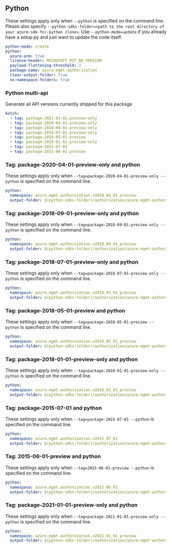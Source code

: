 ## Python

These settings apply only when `--python` is specified on the command line.
Please also specify `--python-sdks-folder=<path to the root directory of your azure-sdk-for-python clone>`.
Use `--python-mode=update` if you already have a setup.py and just want to update the code itself.

``` yaml $(python)
python-mode: create
python:
  azure-arm: true
  license-header: MICROSOFT_MIT_NO_VERSION
  payload-flattening-threshold: 2
  package-name: azure-mgmt-authorization
  clear-output-folder: true
  no-namespace-folders: true
```

### Python multi-api

Generate all API versions currently shipped for this package

```yaml $(python) && $(multiapi)
batch:
  - tag: package-2021-01-01-preview-only
  - tag: package-2020-04-01-preview-only
  - tag: package-2018-09-01-preview-only
  - tag: package-2018-07-01-preview-only
  - tag: package-2018-05-01-preview
  - tag: package-2018-01-01-preview-only
  - tag: package-2015-07-01
  - tag: package-2015-06-01-preview
```

### Tag: package-2020-04-01-preview-only and python

These settings apply only when `--tag=package-2020-04-01-preview-only --python` is specified on the command line.

``` yaml $(tag) == 'package-2020-04-01-preview-only' && $(python)
python:
  namespace: azure.mgmt.authorization.v2020_04_01_preview
  output-folder: $(python-sdks-folder)/authorization/azure-mgmt-authorization/azure/mgmt/authorization/v2020_04_01_preview
```

### Tag: package-2018-09-01-preview-only and python

These settings apply only when `--tag=package-2018-09-01-preview-only --python` is specified on the command line.

``` yaml $(tag) == 'package-2018-09-01-preview-only' && $(python)
python:
  namespace: azure.mgmt.authorization.v2018_09_01_preview
  output-folder: $(python-sdks-folder)/authorization/azure-mgmt-authorization/azure/mgmt/authorization/v2018_09_01_preview
```

### Tag: package-2018-07-01-preview-only and python

These settings apply only when `--tag=package-2018-07-01-preview-only --python` is specified on the command line.

``` yaml $(tag) == 'package-2018-07-01-preview-only' && $(python)
python:
  namespace: azure.mgmt.authorization.v2018_07_01_preview
  output-folder: $(python-sdks-folder)/authorization/azure-mgmt-authorization/azure/mgmt/authorization/v2018_07_01_preview
```

### Tag: package-2018-05-01-preview and python

These settings apply only when `--tag=package-2018-05-01-preview --python` is specified on the command line.

``` yaml $(tag) == 'package-2018-05-01-preview' && $(python)
python:
  namespace: azure.mgmt.authorization.v2018_05_01_preview
  output-folder: $(python-sdks-folder)/authorization/azure-mgmt-authorization/azure/mgmt/authorization/v2018_05_01_preview
```

### Tag: package-2018-01-01-preview-only and python

These settings apply only when `--tag=package-2018-01-01-preview-only --python` is specified on the command line.

``` yaml $(tag) == 'package-2018-01-01-preview-only' && $(python)
python:
  namespace: azure.mgmt.authorization.v2018_01_01_preview
  output-folder: $(python-sdks-folder)/authorization/azure-mgmt-authorization/azure/mgmt/authorization/v2018_01_01_preview
```

### Tag: package-2015-07-01 and python

These settings apply only when `--tag=package-2015-07-01 --python` is specified on the command line.

``` yaml $(tag) == 'package-2015-07-01' && $(python)
python:
  namespace: azure.mgmt.authorization.v2015_07_01
  output-folder: $(python-sdks-folder)/authorization/azure-mgmt-authorization/azure/mgmt/authorization/v2015_07_01
```

### Tag: 2015-06-01-preview and python

These settings apply only when `--tag=2015-06-01-preview --python` is specified on the command line.

``` yaml $(tag) == 'package-2015-06-01-preview' && $(python)
python:
  namespace: azure.mgmt.authorization.v2015_06_01
  output-folder: $(python-sdks-folder)/authorization/azure-mgmt-authorization/azure/mgmt/authorization/v2015_06_01
```

### Tag: package-2021-01-01-preview-only and python

These settings apply only when `--tag=package-2021-01-01-preview-only --python` is specified on the command line.

``` yaml $(tag) == 'package-2021-01-01-preview-only' && $(python)
python:
  namespace: azure.mgmt.authorization.v2021_01_01_preview
  output-folder: $(python-sdks-folder)/authorization/azure-mgmt-authorization/azure/mgmt/authorization/v2021_01_01_preview
```
